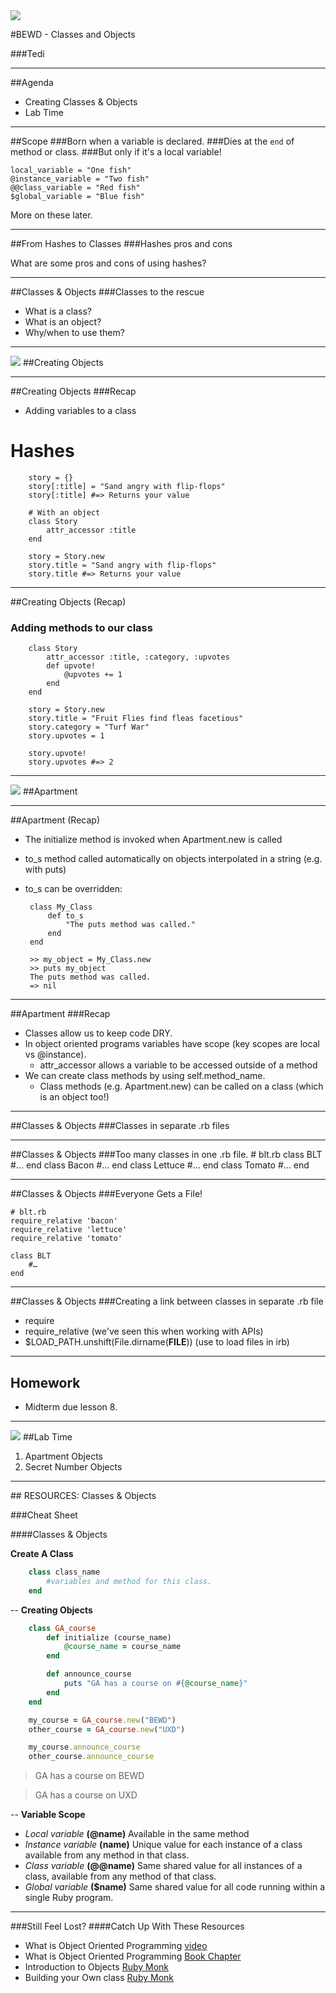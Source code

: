 <img id="icon" src="https://github.com/generalassembly/ga-ruby-on-rails-for-devs/raw/master/images/ga.png">

#BEWD - Classes and Objects

###Tedi

---


##Agenda

*	Creating Classes & Objects
*	Lab Time

---

##Scope
###Born when a variable is declared.
###Dies at the `end` of method or class.
###But only if it's a local variable!

	local_variable = "One fish"
	@instance_variable = "Two fish"
	@@class_variable = "Red fish"
	$global_variable = "Blue fish"
	
More on these later.

---

##From Hashes to Classes
###Hashes pros and cons

What are some pros and cons of using hashes?

---


##Classes & Objects
###Classes to the rescue

*	What is a class?
*	What is an object?
*	Why/when to use them?

---


<img id ='icon' src="../../assets/ICL_icons/Code_along_icon_md.png">
##Creating Objects


---

##Creating Objects
###Recap

*	Adding variables to a class

# Hashes
		story = {}
		story[:title] = "Sand angry with flip-flops"
		story[:title] #=> Returns your value

		# With an object
		class Story
			attr_accessor :title
		end

		story = Story.new
		story.title = "Sand angry with flip-flops"
		story.title #=> Returns your value

---


##Creating Objects (Recap)

### Adding methods to our class
		class Story
			attr_accessor :title, :category, :upvotes
			def upvote!
				@upvotes += 1
			end
		end

		story = Story.new
		story.title = "Fruit Flies find fleas facetious"
		story.category = "Turf War"
		story.upvotes = 1

		story.upvote!
		story.upvotes #=> 2

---


<img id ='icon' src="../../assets/ICL_icons/Code_along_icon_md.png">
##Apartment

---


##Apartment (Recap)

*  The initialize method is invoked when Apartment.new is called
*  to_s method called automatically on objects interpolated in a string (e.g. with puts)
*  to_s can be overridden:

		class My_Class
			def to_s
				"The puts method was called."
			end
		end

		>> my_object = My_Class.new
		>> puts my_object
		The puts method was called.
		=> nil

---


##Apartment
###Recap

*	Classes allow us to keep code DRY.
*	In object oriented programs variables have scope (key scopes are local vs @instance).
	*	attr_accessor allows a variable to be accessed outside of a method
*	We can create class methods by using self.method_name.
	*	Class methods (e.g. Apartment.new) can be called on a class (which is an object too!)

---


##Classes & Objects
###Classes in separate .rb files


---

##Classes & Objects
###Too many classes in one .rb file.
	# blt.rb
	class BLT
		#…
	end
	class Bacon
		#…
	end
	class Lettuce
		#…
	end
	class Tomato
		#…
	end

---


##Classes & Objects
###Everyone Gets a File!

	# blt.rb
	require_relative 'bacon'
	require_relative 'lettuce'
	require_relative 'tomato'

	class BLT
		#…
	end

---

##Classes & Objects
###Creating a link between classes in separate .rb file

*	require
*	require_relative (we've seen this when working with APIs)
*	$LOAD_PATH.unshift(File.dirname(__FILE__)) (use to load files in irb)

---

## Homework

*	Midterm due lesson 8.

---


<img id ='icon' src="../../assets/ICL_icons/Exercise_icon_md.png">
##Lab Time

1.	Apartment Objects
2.	Secret Number Objects

---


<div id="resources">
## RESOURCES: Classes & Objects

###Cheat Sheet

####Classes & Objects

__Create A Class__

```ruby
	class class_name
  		#variables and method for this class.
	end
```
--
__Creating Objects__

```ruby
	class GA_course
		def initialize (course_name)
			@course_name = course_name
		end

		def announce_course
			puts "GA has a course on #{@course_name}"
		end
	end

	my_course = GA_course.new("BEWD")
	other_course = GA_course.new("UXD")

	my_course.announce_course
	other_course.announce_course
```
>GA has a course on BEWD

>GA has a course on UXD

--
__Variable Scope__

- *Local variable* **(@name)** Available in the same method
- *Instance variable* **(name)** Unique value for each instance of a class available from any method in that class.
- *Class variable* **(@@name)** Same shared value for all instances of a class, available from any method of that class.
- *Global variable* **($name)** Same shared value for all code running within a single Ruby program.

---

###Still Feel Lost?
####Catch Up With These Resources

-	What is Object Oriented Programming [video](http://www.youtube.com/watch?feature=endscreen&v=SS-9y0H3Si8&NR=1)
-	What is Object Oriented Programming [Book Chapter](http://ruby.bastardsbook.com/chapters/oops/)
-	Introduction to Objects [Ruby Monk](http://rubymonk.com/learning/books/1-ruby-primer/chapters/6-objects/lessons/35-introduction-to-objects)
-	Building your Own class [Ruby Monk](http://rubymonk.com/learning/books/1-ruby-primer/chapters/7-classes/lessons/40-building-your-own-class)

